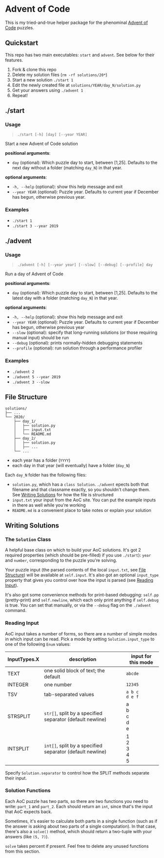 # Advent of Code

This is my tried-and-true helper package for the phenominal [Advent of Code](https://adventofcode.com/) puzzles.

## Quickstart

This repo has two main executables: `start` and `advent`. See below for their features.

1. Fork & clone this repo
1. Delete my solution files (`rm -rf solutions/20*`)
1. Start a new solution `./start 1`
1. Edit the newly created file at `solutions/YEAR/day_N/solution.py`
1. Get your answers using `./advent 1`
1. Repeat!

## ./start

### Usage

> `./start [-h] [day] [--year YEAR]`

Start a new Advent of Code solution

**positional arguments**:

- `day` (optional): Which puzzle day to start, between [1,25]. Defaults to the next day without a folder (matching `day_N`) in that year.

**optional arguments**:

- `-h, --help` (optional): show this help message and exit
- `--year YEAR` (optional): Puzzle year. Defaults to current year if December has begun, otherwise previous year.

### Examples

- `./start 1`
- `./start 3 --year 2019`

## ./advent

### Usage

> `./advent [-h] [--year year] [--slow] [--debug] [--profile] day`

Run a day of Advent of Code

**positional arguments**:

- `day` (optional): Which puzzle day to start, between [1,25]. Defaults to the latest day with a folder (matching `day_N`) in that year.

**optional arguments**:

- `-h, --help` (optional): show this help message and exit
- `--year YEAR` (optional): Puzzle year. Defaults to current year if December has begun, otherwise previous year
- `--slow` (optional): specify that long-running solutions (or those requiring manual input) should be run
- `--debug` (optional): prints normally-hidden debugging statements
- `--profile` (optional): run solution through a performance profiler

### Examples

- `./advent 2`
- `./advent 5 --year 2019`
- `./advent 3 --slow`

## File Structure

<!-- generated with https://tree.nathanfriend.io/ -->

```
solutions/
├── ...
└── 2020/
    ├── day_1/
    │   ├── solution.py
    │   ├── input.txt
    │   └── README.md
    ├── day_2/
    │   ├── solution.py
    │   ├── ...
    └── ...
```

- each year has a folder (`YYYY`)
- each day in that year (will eventually) have a folder (`day_N`)

Each `day_N` folder has the following files:

- `solution.py`, which has a `class Solution`. `./advent` epects both that filename and that classname exactly, so you shouldn't change them. See [Writing Solutions](#writing-solutions) for how the file is structured
- `input.txt` your input from the AoC site. You can put the example inputs in there as well while you're working
- `README.md` is a convenient place to take notes or explain your solution

## Writing Solutions

### The `Solution` Class

A helpful base class on which to build your AoC solutions. It's got 2 required properties (which should be pre-filled) if you use `./start`): `year` and `number`, corresponding to the puzzle you're solving.

Your puzzle input (the parsed contents of the local `input.txt`, see [File Structure](#file-structure)) will be available at `self.input`. It's also got an optional `input_type` property that gives you control over how the input is parsed (see [Reading Input](#reading-input)).

It's also got some convenience methods for print-based debugging: `self.pp` (pretty-print) and `self.newline`, which each only print anything if `self.debug` is true. You can set that manually, or via the `--debug` flag on the `./advent` command.

### Reading Input

AoC input takes a number of forms, so there are a number of simple modes in which input can be read. Pick a mode by setting `Solution.input_type` to one of the following `Enum` values:

| InputTypes.X | description                                               | input for this mode   |
| ------------ | --------------------------------------------------------- | --------------------- |
| TEXT         | one solid block of text; the default                      | `abcde`               |
| INTEGER      | one number                                                | `12345`               |
| TSV          | tab-separated values                                      | `a b c`<br>`d e f`    |
| STRSPLIT     | `str[]`, split by a specified separator (default newline) | a<br>b<br>c<br>d<br>e |
| INTSPLIT     | `int[]`, split by a specified separator (default newline) | 1<br>2<br>3<br>4<br>5 |

Specify `Solution.separator` to control how the SPLIT methods separate their input.

### Solution Functions

Each AoC puzzle has two parts, so there are two functions you need to write: `part_1` and `part_2`. Each should return an `int`, since that's the input that AoC expects back.

Sometimes, it's easier to calculate both parts in a single function (such as if the answer is asking about two parts of a single computation). In that case, there's also a `solve()` method, which should return a two-tuple with your answers (like `(5, 7)`).

`solve` takes percent if present. Feel free to delete any unused functions from this section.
